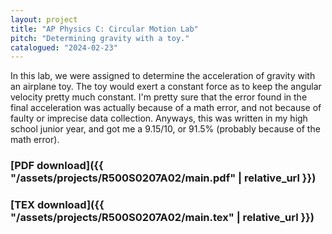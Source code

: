 ```yaml
---
layout: project
title: "AP Physics C: Circular Motion Lab"
pitch: "Determining gravity with a toy."
catalogued: "2024-02-23"
---
```


In this lab, we were assigned to determine the acceleration of gravity with an
airplane toy. The toy would exert a constant force as to keep the angular
velocity pretty much constant. I'm pretty sure that the error found in the final
acceleration was actually because of a math error, and not because of faulty or
imprecise data collection. Anyways, this was written in my high school junior
year, and got me a 9.15/10, or 91.5% (probably because of the math error).

### [PDF download]({{ "/assets/projects/R500S0207A02/main.pdf" | relative_url }})
### [TEX download]({{ "/assets/projects/R500S0207A02/main.tex" | relative_url }})
